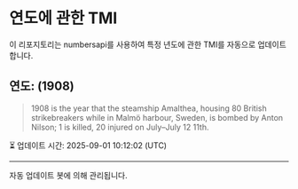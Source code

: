 
# 연도에 관한 TMI

이 리포지토리는 numbersapi를 사용하여 특정 년도에 관한 TMI를 자동으로 업데이트합니다.

## 연도: (1908)
> 1908 is the year that the steamship Amalthea, housing 80 British strikebreakers while in Malmö harbour, Sweden, is bombed by Anton Nilson; 1 is killed, 20 injured on July–July 12 11th.

⏳ 업데이트 시간: 2025-09-01 10:12:02 (UTC)

---
자동 업데이트 봇에 의해 관리됩니다.
